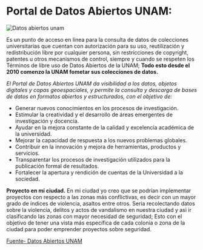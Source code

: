 # Portal de Datos Abiertos UNAM:

![Datos abiertos unam](https://user-images.githubusercontent.com/50226637/89841181-ee8b1d00-db37-11ea-8f25-7855d7daea51.JPG)


Es un punto de acceso en línea para la consulta de datos de colecciones universitarias que cuentan con autorización para su uso, reutilización y 
redistribución libre por cualquier persona, sin restricciones de copyright, patentes u otros mecanismos de control, siempre y cuando se respeten los 
Términos de libre uso de Datos Abiertos de la UNAM; **Todo esto desde el 2010 comenzo la UNAM fometar sus colecciones de datos.**

_El Portal de Datos Abiertos UNAM da visibilidad a los datos, objetos digitales y capas geoespaciales, y permite la consulta y descarga de bases de datos en formatos abiertos y estructurados, con el objetivo de:_

- Generar nuevos conocimientos en los procesos de investigación.
- Estimular la creatividad y el desarrollo de áreas emergentes de investigación y docencia.
- Ayudar en la mejora constante de la calidad y excelencia académica de la universidad.
- Mejorar la capacidad de respuesta a los nuevos problemas globales.
- Contribuir en la innovación y mejora de herramientas, productos y servicios.
- Transparentar los procesos de investigación utilizados para la publicación formal de resultados.
- Fortalecer la apertura y rendición de cuentas de la Universidad a la sociedad.

**Proyecto en mi ciudad.**
En mi ciudad yo creo que se podrían implementar proyectos con respecto a las zonas más conflictivas, es decir con un mayor grado de índices de violencia, asaltos entre otros. Seria recolectando datos sobre la violencia, delitos y actos de vandalismo en nuestra ciudad y asi ir clasificando las zonas con mayor necesidad de seguridad; Esto con el objetivo de tener una vista más específica de cada colonia o zona de la ciudad para poder emprender proyectos sobre seguridad. 

[Fuente- Datos Abiertos UNAM](https://datosabiertos.unam.mx/) 
